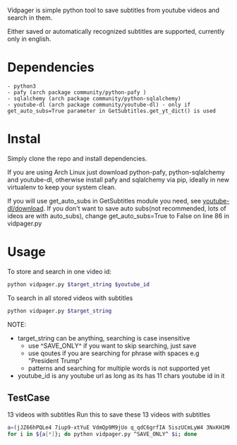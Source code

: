 Vidpager is simple python tool to save subtitles from youtube videos and search in
them.

Either saved or automatically recognized subtitles are supported,
currently only in english.

# Dependencies
    - python3
    - pafy (arch package community/python-pafy )
    - sqlalchemy (arch package community/python-sqlalchemy)
    - youtube-dl (arch package community/youtube-dl) - only if get_auto_subs=True parameter in GetSubtitles.get_yt_dict() is used


# Instal
Simply clone the repo and install dependencies.

If you are using Arch Linux just download python-pafy, python-sqlalchemy and youtube-dl, otherwise install pafy and sqlalchemy via pip, ideally in new virtualenv to keep your system clean.

If you will use get_auto_subs in GetSubtitles module you need, see [youtube-dl/download](https://rg3.github.io/youtube-dl/download.html). If you don't want to save auto subs(not recommended, lots of ideos are with auto_subs), change get_auto_subs=True to False on line 86 in vidpager.py

# Usage
To store and search in one video id:
```bash
python vidpager.py $target_string $youtube_id
```
To search in all stored videos with subtitles
```bash
python vidpager.py $target_string
```
NOTE:
- target_string can be anything, searching is case insensitive
  - use ^SAVE_ONLY^ if you want to skip searching, just save
  - use qoutes if you are searching for phrase with spaces e.g "President Trump"
  - patterns and searching for multiple words is not supported yet
- youtube_id is any youtube url as long as its has 11 chars youtube id in it

## TestCase

13 videos with subtitles
Run this to save these 13 videos with subtitles
```bash
a=(jJZ66hPQLe4 7iup9-xtYuE VdmQp9M9jUo q_qdC6grfIA 5iszUCmLyW4 3NxKH1MK4z8 dFccny3iGbo f_4Q9Iv7_Ao PKfR6bAXr-c K9G9lfA8fa8 z2DpcdYuRGo s9yoGGIF6lQ 3_5rRtarU-Y)
for i in ${a[*]}; do python vidpager.py ^SAVE_ONLY^ $i; done
```
